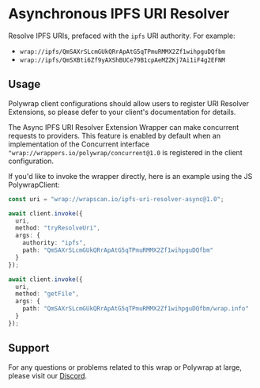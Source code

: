 # Asynchronous IPFS URI Resolver
Resolve IPFS URIs, prefaced with the `ipfs` URI authority. For example:
- `wrap://ipfs/QmSAXrSLcmGUkQRrApAtG5qTPmuRMMX2Zf1wihpguDQfbm`
- `wrap://ipfs/QmSXBti6Zf9yAXShBUCe79B1cpAeMZZKj7Ai1iF4g2EFNM`

## Usage
Polywrap client configurations should allow users to register URI Resolver Extensions, so please defer to your client's documentation for details.

The Async IPFS URI Resolver Extension Wrapper can make concurrent requests to providers. This feature is enabled by default when an implementation of the Concurrent interface `"wrap://wrappers.io/polywrap/concurrent@1.0` is registered in the client configuration.

If you'd like to invoke the wrapper directly, here is an example using the JS PolywrapClient:
```typescript
const uri = "wrap://wrapscan.io/ipfs-uri-resolver-async@1.0";

await client.invoke({
  uri,
  method: "tryResolveUri",
  args: {
    authority: "ipfs",
    path: "QmSAXrSLcmGUkQRrApAtG5qTPmuRMMX2Zf1wihpguDQfbm"
  }
});

await client.invoke({
  uri,
  method: "getFile",
  args: {
    path: "QmSAXrSLcmGUkQRrApAtG5qTPmuRMMX2Zf1wihpguDQfbm/wrap.info"
  }
});
```

## Support

For any questions or problems related to this wrap or Polywrap at large, please visit our [Discord](https://discord.polywrap.io).
